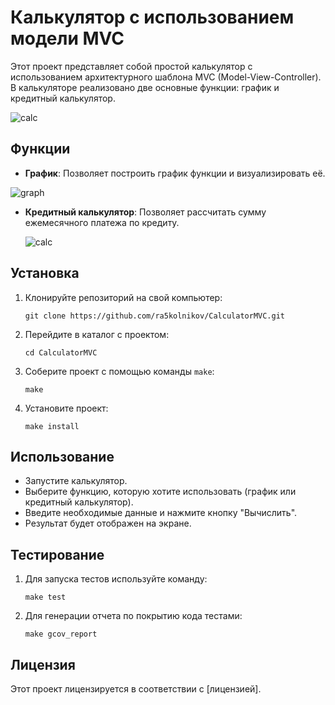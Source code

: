 # Калькулятор с использованием модели MVC

Этот проект представляет собой простой калькулятор с использованием архитектурного шаблона MVC (Model-View-Controller). В калькуляторе реализовано две основные функции: график и кредитный калькулятор.

![calc](/Calc/resources/expl_graph)

## Функции

- **График**: Позволяет построить график функции и визуализировать её.

![graph](Calc/resources/expl_graph)
  
- **Кредитный калькулятор**: Позволяет рассчитать сумму ежемесячного платежа по кредиту.

  ![calc](Calc/resources/expl_credit)

## Установка

1. Клонируйте репозиторий на свой компьютер:

    ```
    git clone https://github.com/ra5kolnikov/CalculatorMVC.git
    ```

2. Перейдите в каталог с проектом:

    ```
    cd CalculatorMVC
    ```

3. Соберите проект с помощью команды `make`:

    ```
    make
    ```

4. Установите проект:

    ```
    make install
    ```

## Использование

- Запустите калькулятор.
- Выберите функцию, которую хотите использовать (график или кредитный калькулятор).
- Введите необходимые данные и нажмите кнопку "Вычислить".
- Результат будет отображен на экране.

## Тестирование

1. Для запуска тестов используйте команду:

    ```
    make test
    ```

2. Для генерации отчета по покрытию кода тестами:

    ```
    make gcov_report
    ```

## Лицензия

Этот проект лицензируется в соответствии с [лицензией].

